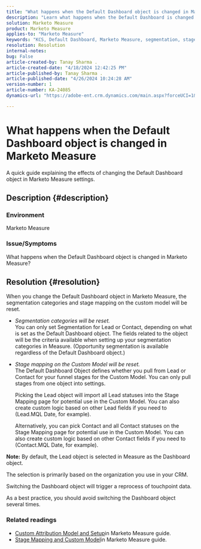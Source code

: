 ```yaml
---
title: "What happens when the Default Dashboard object is changed in Marketo Measure"
description: "Learn what happens when the Default Dashboard is changed in Marketo Measure."
solution: Marketo Measure
product: Marketo Measure
applies-to: "Marketo Measure"
keywords: "KCS, Default Dashboard, Marketo Measure, segmentation, stage mapping"
resolution: Resolution
internal-notes: 
bug: False
article-created-by: Tanay Sharma .
article-created-date: "4/18/2024 12:42:25 PM"
article-published-by: Tanay Sharma .
article-published-date: "4/26/2024 10:24:28 AM"
version-number: 1
article-number: KA-24085
dynamics-url: "https://adobe-ent.crm.dynamics.com/main.aspx?forceUCI=1&pagetype=entityrecord&etn=knowledgearticle&id=2dc28018-81fd-ee11-a1fe-6045bd03c412"

---
```

# What happens when the Default Dashboard object is changed in Marketo Measure


A quick guide explaining the effects of changing the Default Dashboard object in Marketo Measure settings.

## Description {#description}


### Environment

Marketo Measure

### Issue/Symptoms

What happens when the Default Dashboard object is changed in Marketo Measure?


## Resolution {#resolution}


When you change the Default Dashboard object in Marketo Measure, the segmentation categories and stage mapping on the custom model will be reset.

- *Segmentation categories will be reset.*    
    You can only set Segmentation for Lead or Contact, depending on what is set as the Default Dashboard object. The fields related to the object will be the criteria available when setting up your segmentation categories in Measure. (Opportunity segmentation is available regardless of the Default Dashboard object.)
- *Stage mapping on the Custom Model will be reset.*    
    The Default Dashboard Object defines whether you pull from Lead or Contact for your funnel stages for the Custom Model. You can only pull stages from one object into settings.
    
    Picking the Lead object will import all Lead statuses into the Stage Mapping page for potential use in the Custom Model. You can also create custom logic based on other Lead fields if you need to (Lead.MQL Date, for example).
    
    Alternatively, you can pick Contact and all Contact statuses on the Stage Mapping page for potential use in the Custom Model. You can also create custom logic based on other Contact fields if you need to (Contact.MQL Date, for example).


<b>Note:</b>
By default, the Lead object is selected in Measure as the Dashboard object.

The selection is primarily based on the organization you use in your CRM.

Switching the Dashboard object will trigger a reprocess of touchpoint data.

As a best practice, you should avoid switching the Dashboard object several times.

### <b>Related readings</b>

- [Custom Attribution Model and Setup](https://experienceleague.adobe.com/en/docs/marketo-measure/using/advanced-marketo-measure-features/custom-attribution-models/custom-attribution-model-and-setup)in Marketo Measure guide.
- [Stage Mapping and Custom Model](https://experienceleague.adobe.com/en/docs/marketo-measure/using/advanced-marketo-measure-features/custom-attribution-models/custom-attribution-model-and-setup#the-difference-between-funnel-stages-and-custom-model-stages)in Marketo Measure guide.

